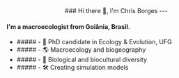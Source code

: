 <!--
**chrisborges/chrisborges** is a ✨ _special_ ✨ repository because its `README.md` (this file) appears on your GitHub profile.

Here are some ideas to get you started:

-->

<center>
### Hi there 👋, I'm Chris Borges
---
</center>

#### I'm a macroecologist from Goiânia, Brasil.

<ul>
  <li> ##### - 🔎 PhD candidate in Ecology & Evolution, UFG </li>
<li> ##### - 🌎 Macroecology and biogeography </li>
<li> ##### - 🐒 Biological and biocultural diversity </li>
<li> ##### - 🛠 Creating simulation models </li>
</ul>
